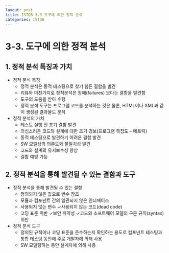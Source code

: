 ```yaml
---
layout: post
title: ISTQB 3.3 도구에 의한 정적 분석
categories: ISTQB
---
```


# 3-3. 도구에 의한 정적 분석
## 1. 정적 분석 특징과 가치
   - 정적 분석 특징
     - 정적 분석은 동적 테스팅으로 찾기 힘든 결함을 발견
     - 리뷰와 마찬가지로 정적분석은 장애(failures) 보다는 결함을 발견함
     - 도구의 도움을 받아 수행
     - 정적 분석 도구는 프로그램 코드를 분석하는 것은 물론, HTML이나 XML과 같이 생성된 결과물도 분석
   - 정적 분석의 가치
     - 테스트 실행 전 조기 결함 발견
     - 의심스러운 코드와 설계에 대한 조기 경보(프로그램 복잡도 – 메트릭)
     - 동적 테스팅으로 발견하기 어려운 결함 발견
     - SW 모델상의 의존도와 불일치성 발견
     - 코드와 설계의 유지보수성 향상
     - 결함 예방 가능 

## 2. 정적 분석을 통해 발견될 수 있는 결함과 도구 
   - 정적 분석을 통해 발견될 수 있는 결함
     - 정의되지 않은 값으로 변수 참조
     - 모듈과 컴포넌트 간의 일관되지 않은 인터페이스
     - 사용되지 않는 변수 ✓사용되지 않는 코드(dead code)
     - 코딩 표준 위반 ✓보안 취약성 ✓코드와 소프트웨어 모델의 구문 규칙(syntax) 위반
   - 정적 분석 도구
     - 정의된 규칙이나 코딩 표준을 준수하는지 확인하는 용도로 컴포넌트 테스팅과 통합 테스팅 동안에 주로 개발자에 의해 사용
     - SW 모델링하는 동안 설계자에 의해 사용  

